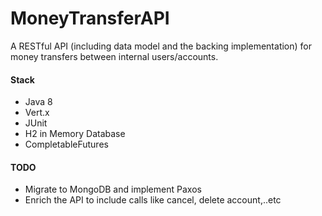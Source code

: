 # MoneyTransferAPI #

A RESTful API (including data model and the backing implementation) for money transfers between internal users/accounts.

#### Stack ####
* Java 8
* Vert.x
* JUnit
* H2 in Memory Database
* CompletableFutures

#### TODO ####
* Migrate to MongoDB and implement Paxos
* Enrich the API to include calls like cancel, delete account,..etc
